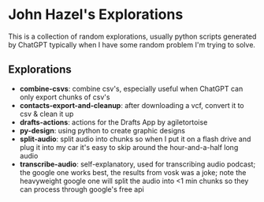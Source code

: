 # John Hazel's Explorations
This is a collection of random explorations, usually python scripts generated by ChatGPT typically when I have some random problem I'm trying to solve.

## Explorations
- **combine-csvs**: combine csv's, especially useful when ChatGPT can only export chunks of csv's
- **contacts-export-and-cleanup**: after downloading a vcf, convert it to csv & clean it up
- **drafts-actions**: actions for the Drafts App by agiletortoise
- **py-design**: using python to create graphic designs
- **split-audio**: split audio into chunks so when I put it on a flash drive and plug it into my car it's easy to skip around the hour-and-a-half long audio
- **transcribe-audio**: self-explanatory, used for transcribing audio podcast; the google one works best, the results from vosk was a joke; note the heavyweight google one will split the audio into <1 min chunks so they can process through google's free api
